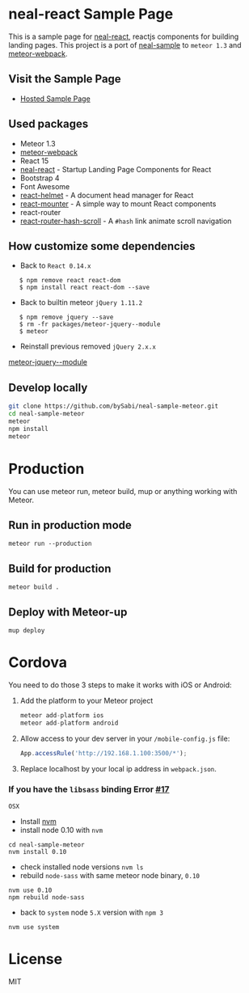 # neal-react Sample Page

This is a sample page for [neal-react](http://www.github.com/dennybritz/neal-react), reactjs components for building landing pages.
This project is a port of [neal-sample](https://github.com/dennybritz/neal-sample) to `meteor 1.3` and [meteor-webpack](https://github.com/thereactivestack/meteor-webpack).

## Visit the Sample Page

- [Hosted Sample Page](https://http://bysabi.github.io/neal-sample-meteor/)


## Used packages

* Meteor 1.3
* [meteor-webpack](https://github.com/thereactivestack/meteor-webpack)
* React 15
* [neal-react](https://github.com/dennybritz/neal-react) - Startup Landing Page Components for React
* Bootstrap 4
* Font Awesome
* [react-helmet](https://github.com/nfl/react-helmet) - A document head manager for React
* [react-mounter](https://github.com/kadirahq/react-mounter) - A simple way to mount React components
* react-router
* [react-router-hash-scroll](https://github.com/bySabi/react-router-hash-scroll) - A `#hash` link animate scroll navigation

## How customize some dependencies

* Back to `React 0.14.x`

 ```
    $ npm remove react react-dom
    $ npm install react react-dom --save
 ```
* Back to builtin meteor `jQuery 1.11.2`

 ```
    $ npm remove jquery --save
    $ rm -fr packages/meteor-jquery--module
    $ meteor
 ```
* Reinstall previous removed `jQuery 2.x.x`

 [meteor-jquery--module](https://github.com/orgztion/meteor-jquery--module)

## Develop locally

```bash
git clone https://github.com/bySabi/neal-sample-meteor.git
cd neal-sample-meteor
meteor
npm install
meteor
```

# Production
You can use meteor run, meteor build, mup or anything working with Meteor.

## Run in production mode
`meteor run --production`

## Build for production
`meteor build .`

## Deploy with Meteor-up
`mup deploy`

# Cordova
You need to do those 3 steps to make it works with iOS or Android:

1. Add the platform to your Meteor project

    ```javascript
    meteor add-platform ios
    meteor add-platform android
    ```
1. Allow access to your dev server in your `/mobile-config.js` file:

    ```javascript
    App.accessRule('http://192.168.1.100:3500/*');
    ```

1. Replace localhost by your local ip address in `webpack.json`.




### If you have the `libsass` binding Error [#17](https://github.com/thereactivestack/meteor-webpack/issues/17)

`OSX`
* Install [nvm](http://dev.topheman.com/install-nvm-with-homebrew-to-use-multiple-versions-of-node-and-iojs-easily/)
* install node 0.10 with `nvm`
```
cd neal-sample-meteor
nvm install 0.10
```
* check installed node versions `nvm ls`
* rebuild `node-sass` with same meteor node binary, `0.10`
```
nvm use 0.10
npm rebuild node-sass
```
* back to `system` node `5.X` version with `npm 3`
```
nvm use system
```


# License

MIT

